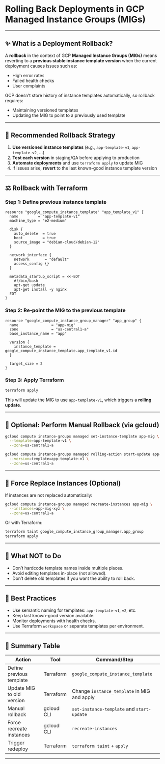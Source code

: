 # Rolling Back Deployments in GCP Managed Instance Groups (MIGs)

---

## ✨ What is a Deployment Rollback?

A **rollback** in the context of GCP **Managed Instance Groups (MIGs)** means reverting to a **previous stable instance template version** when the current deployment causes issues such as:
- High error rates
- Failed health checks
- User complaints

GCP doesn't store history of instance templates automatically, so rollback requires:
- Maintaining versioned templates
- Updating the MIG to point to a previously used template

---

## 📆 Recommended Rollback Strategy

1. **Use versioned instance templates** (e.g., `app-template-v1`, `app-template-v2`, ...)
2. **Test each version** in staging/QA before applying to production
3. **Automate deployments** and use `terraform apply` to update MIG
4. If issues arise, **revert** to the last known-good instance template version

---

## ⚖️ Rollback with Terraform

### Step 1: Define previous instance template
```hcl
resource "google_compute_instance_template" "app_template_v1" {
  name         = "app-template-v1"
  machine_type = "e2-medium"

  disk {
    auto_delete  = true
    boot         = true
    source_image = "debian-cloud/debian-12"
  }

  network_interface {
    network       = "default"
    access_config {}
  }

  metadata_startup_script = <<-EOT
    #!/bin/bash
    apt-get update
    apt-get install -y nginx
  EOT
}
```

### Step 2: Re-point the MIG to the previous template
```hcl
resource "google_compute_instance_group_manager" "app_group" {
  name               = "app-mig"
  zone               = "us-central1-a"
  base_instance_name = "app"

  version {
    instance_template = google_compute_instance_template.app_template_v1.id
  }

  target_size = 2
}
```

### Step 3: Apply Terraform
```bash
terraform apply
```

This will update the MIG to use `app-template-v1`, which triggers a **rolling update**.

---

## 🚀 Optional: Perform Manual Rollback (via gcloud)

```bash
gcloud compute instance-groups managed set-instance-template app-mig \
  --template=app-template-v1 \
  --zone=us-central1-a

gcloud compute instance-groups managed rolling-action start-update app-mig \
  --version=template=app-template-v1 \
  --zone=us-central1-a
```

---

## 🔄 Force Replace Instances (Optional)

If instances are not replaced automatically:
```bash
gcloud compute instance-groups managed recreate-instances app-mig \
  --instances=app-mig-xyz \
  --zone=us-central1-a
```

Or with Terraform:
```bash
terraform taint google_compute_instance_group_manager.app_group
terraform apply
```

---

## 🚫 What NOT to Do
- Don’t hardcode template names inside multiple places.
- Avoid editing templates in-place (not allowed).
- Don’t delete old templates if you want the ability to roll back.

---

## 💚 Best Practices
- Use semantic naming for templates: `app-template-v1`, `v2`, etc.
- Keep last known-good version available.
- Monitor deployments with health checks.
- Use Terraform `workspace` or separate templates per environment.

---

## 📃 Summary Table

| Action                    | Tool        | Command/Step                                       |
|---------------------------|-------------|---------------------------------------------------|
| Define previous template  | Terraform   | `google_compute_instance_template`                |
| Update MIG to old version | Terraform   | Change `instance_template` in MIG and apply       |
| Manual rollback           | gcloud CLI  | `set-instance-template` and `start-update`        |
| Force recreate instances  | gcloud CLI  | `recreate-instances`                              |
| Trigger redeploy          | Terraform   | `terraform taint` + `apply`                       |

---
